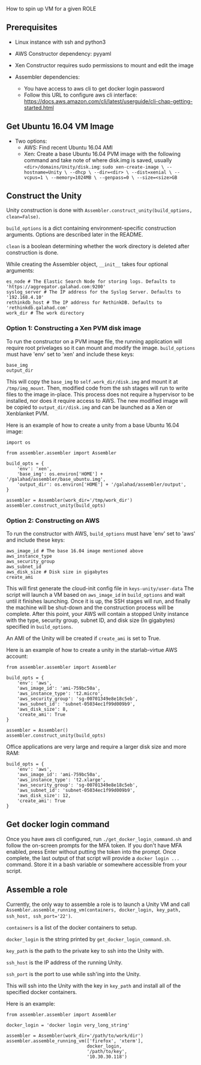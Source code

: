 
How to spin up VM for a given ROLE

## Prerequisites

- Linux instance with ssh and python3

- AWS Constructor dependency: pyyaml
- Xen Constructor requires sudo permissions to mount and edit the image

- Assembler dependencies:
	- You have access to aws cli to get docker login password
	- Follow this URL to configure aws cli interface: https://docs.aws.amazon.com/cli/latest/userguide/cli-chap-getting-started.html

## Get Ubuntu 16.04 VM Image

- Two options:
	- AWS: Find recent Ubuntu 16.04 AMI
	- Xen: Create a base Ubuntu 16.04 PVM image with the following command and take note of where disk.img is saved, usually `<dir>/domains/Unity/disk.img`:
`sudo xen-create-image \
    --hostname=Unity \
    --dhcp \
    --dir=<dir> \
    --dist=xenial \
    --vcpus=1 \
    --memory=1024MB \
    --genpass=0 \
    --size=<size>GB`

## Construct the Unity

Unity construction is done with `Assembler.construct_unity(build_options, clean=False)`.

`build_options` is a dict containing environment-specific construction arguments. Options are described later in the README.

`clean` is a boolean determining whether the work directory is deleted after construction is done.

While creating the Assembler object, `__init__` takes four optional arguments:
```
es_node # The Elastic Search Node for storing logs. Defaults to 'https://aggregator.galahad.com:9200'
syslog_server # The IP address for the Syslog Server. Defaults to '192.168.4.10'
rethinkdb_host # The IP address for RethinkDB. Defaults to 'rethinkdb.galahad.com'
work_dir # The work directory
```

### Option 1: Constructing a Xen PVM disk image

To run the constructor on a PVM image file, the running application will require root privelages so it can mount and modify the image. `build_options` must have 'env' set to 'xen' and include these keys:
```
base_img
output_dir
```

This will copy the `base_img` to `self.work_dir/disk.img` and mount it at `/tmp/img_mount`. Then, modified code from the ssh stages will run to write files to the image in-place. This process does not require a hypervisor to be installed, nor does it require access to AWS. The new modified image will be copied to `output_dir/disk.img` and can be launched as a Xen or Xenblanket PVM.

Here is an example of how to create a unity from a base Ubuntu 16.04 image:
```
import os

from assembler.assembler import Assembler

build_opts = {
    'env': 'xen',
    'base_img': os.environ['HOME'] + '/galahad/assembler/base_ubuntu.img',
    'output_dir': os.environ['HOME'] + '/galahad/assembler/output',
}

assembler = Assembler(work_dir='/tmp/work_dir')
assembler.construct_unity(build_opts)
```

### Option 2: Constructing on AWS

To run the constructor with AWS, `build_options` must have 'env' set to 'aws' and include these keys:
```
aws_image_id # The base 16.04 image mentioned above
aws_instance_type
aws_security_group
aws_subnet_id
aws_disk_size # Disk size in gigabytes
create_ami
```

This will first generate the cloud-init config file in `keys-unity/user-data` The script will launch a VM based on `aws_image_id` in `build_options` and wait until it finishes launching. Once it is up, the SSH stages will run, and finally the machine will be shut-down and the construction process will be complete. After this point, your AWS will contain a stopped Unity instance with the type, security group, subnet ID, and disk size (In gigabytes) specified in `build_options`.

An AMI of the Unity will be created if `create_ami` is set to True.

Here is an example of how to create a unity in the starlab-virtue AWS account:
```
from assembler.assembler import Assembler

build_opts = {
    'env': 'aws',
    'aws_image_id': 'ami-759bc50a',
    'aws_instance_type': 't2.micro',
    'aws_security_group': 'sg-00701349e8e18c5eb',
    'aws_subnet_id': 'subnet-05034ec1f99d009b9',
    'aws_disk_size': 8,
    'create_ami': True
}

assembler = Assembler()
assembler.construct_unity(build_opts)
```

Office applications are very large and require a larger disk size and more RAM:
```
build_opts = {
    'env': 'aws',
    'aws_image_id': 'ami-759bc50a',
    'aws_instance_type': 't2.xlarge',
    'aws_security_group': 'sg-00701349e8e18c5eb',
    'aws_subnet_id': 'subnet-05034ec1f99d009b9',
    'aws_disk_size': 12,
    'create_ami': True
}
```

## Get docker login command

Once you have aws cli configured, run `./get_docker_login_command.sh` and follow the on-screen prompts for the MFA token. If you don't have MFA enabled, press Enter without putting the token into the prompt. Once complete, the last output of that script will provide a `docker login ...` command. Store it in a bash variable or somewhere accessible from your script.

## Assemble a role

Currently, the only way to assemble a role is to launch a Unity VM and call `Assembler.assemble_running_vm(containers, docker_login, key_path, ssh_host, ssh_port='22')`.

`containers` is a list of the docker containers to setup.

`docker_login` is the string printed by `get_docker_login_command.sh`.

`key_path` is the path to the private key to ssh into the Unity with.

`ssh_host` is the IP address of the running Unity.

`ssh_port` is the port to use while ssh'ing into the Unity.

This will ssh into the Unity with the key in `key_path` and install all of the specified docker containers.

Here is an example:
```
from assembler.assembler import Assembler

docker_login = 'docker login very_long_string'

assembler = Assembler(work_dir='/path/to/work/dir')
assembler.assemble_running_vm(['firefox', 'xterm'],
                              docker_login,
                              '/path/to/key',
                              '10.30.30.118')
```
